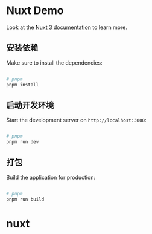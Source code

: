 # Nuxt Demo

Look at the [Nuxt 3 documentation](https://nuxt.com/docs/getting-started/introduction) to learn more.

## 安装依赖

Make sure to install the dependencies:

```bash

# pnpm
pnpm install
```

## 启动开发环境

Start the development server on `http://localhost:3000`:

```bash

# pnpm
pnpm run dev
```

## 打包

Build the application for production:

```bash

# pnpm
pnpm run build
```
# nuxt
